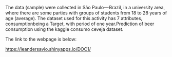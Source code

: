 The data (sample) were collected in São Paulo — Brazil, in a university area,
where there are some parties with groups of students from 18 to 28 years of age (average).
The dataset used for this activity has 7 attributes, consumptionbeing a Target, with period of one year.Prediction of beer consumption using the kaggle consumo ceveja dataset.

The link to the webpage is below:

https://leandersavio.shinyapps.io/DOC1/
